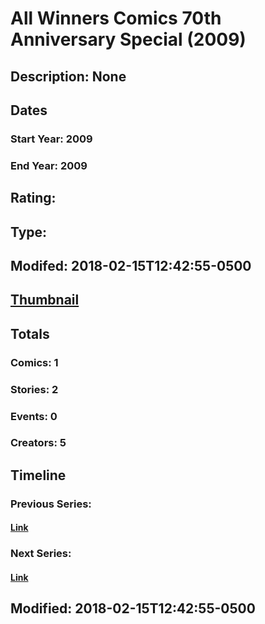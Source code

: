 # All Winners Comics 70th Anniversary Special (2009)
## Description: None
## Dates
### Start Year: 2009
### End Year: 2009
## Rating: 
## Type: 
## Modifed: 2018-02-15T12:42:55-0500
## [Thumbnail](http://i.annihil.us/u/prod/marvel/i/mg/f/40/4bb43f12a8fff.jpg)
## Totals
### Comics: 1
### Stories: 2
### Events: 0
### Creators: 5
## Timeline
### Previous Series: 
#### [Link]()
### Next Series: 
#### [Link]()
## Modified: 2018-02-15T12:42:55-0500